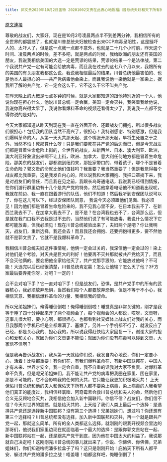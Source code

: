 ```yaml
---
title: 郭文贵2020年10月2日盖特 20201002文贵在此衷心地祝福川普总统夫妇和天下所有的的人们……都能安全的度过C C P中共的潘多拉之战
---
```


[原文連接](https://gnews.org/ThreadView/53482510)

尊敬的战友们，大家好，现在是10月2号凌晨两点半不到差两分钟，我相信所有的全世界的都震撼了，也就是川普总统夫妇被检查出来CCP病毒呈阳性，这是挺吓人的、太吓人了，但是这一点我一点都不意外，也就是二十几个小时前，昨天这个时间、凌晨两点的时候，差不多吧，就是两点的时候，我给欧洲的朋友还有美国的朋友，我说我相信美国的大选一定是荒谬的结果，荒谬的结果一个是法律战，第二个我说共产党一定有可能会给放病毒，而且我在过去的这七八个月以来，我跟所有的美国的有关朋友我都这么说，我说我相信最后的结果，川普总统他最害怕的、也是他本人最担心的——共产党病毒他会染上，而且我说他一染他就是一家染上，据我所了解的共产党，它一定会这么干，它不这么干它不叫共产党.


在昨天晚上的大概是七点多钟的时候，就是大家都知道的跟他特别近的一个人，他说你现在担心什么，他说川普总统一定会赢，美国一定会灭共，我笑着我给他说，我说你高兴得太早了，我说你看爆料革命的视频还看得太少了，我说我一点都不觉得你说的是对的。


今天大家都知道从昨天到现在我一直在外面开会、还跟战友们拥抱，所以很多战友们很担心！包括我的团队当然不高兴了，很担心！我特别感谢、特别感激，但是我们爆料革命的人，从第一天灭共那天起、这个嘴张开那天起，早将生死置之于之外，当然不怕！死那算什么呀！只是我们要死在共产党的后边而已，但是今天战友们都是冒着生命危险上街的，全世界的战友，从新西兰、日本、澳大利亚、欧洲，澳大利亚好象没出来啊不让上街，欧洲、加拿大、意大利任何地方都是冒着生命危险，那美东的战友们，那都跑到纽约来，那扯家带口的、带着孩子，哪个不是冒着生命危险？郭文贵的命就比他们值钱吗？我重要？我当然重要了！但是我觉得每个战友都比我重要，这是我发自内心的，所以说我和大家拥抱、我把口罩摘下来，我是对战友们的信任，而且我在见之前，我跟长岛哥通电话，我说我已经得到情报，在你们游行群里边有十几个是共产党的特务，然后他拿着电话他不知道我出现呢，我就在前边、我一直在跟着游行的队伍，他们不知道！然后我听到安保团队说可以了、你在这儿可以下，经过安保团队同意， 我说今天必须跟他们见面、我必须见！因为他们都是冒着生命危险来的，我不见我心里不安，在日本我去不了、在新西兰我去不了、在加拿大我去不了，是不是？在台湾我也去不了，台湾那么远，但是就在我门口我不去我是过不去的，当然他们说了有可能放毒，我说什么情况下它都可能放毒，但我必须见！现在川普总统被验出来了，夫妇两个是吧？你让我明天，战友们，重新选择，我还会去！而且我还会拥抱、还要拥抱得更多，要不然他就不是郭文贵了，它就不是我爆料革命了。


我相信川普总统夫妇这件事情呢，他俩一定会过关的，我深信他一定会过的！染上对他们是个考验，对灭共是巨大的利好！他要再不灭共那就被共产党给灭了，而且不会灭他俩的、要会把他全家给他灭了，共产党那手狠的，它能放过他吗？不可能！大选完以后已经很清楚，川普总统肯定赢！怎么让他输？怎么灭了他？3F方案最后要弄死你呀，对吧？一定的！


会不会对咱下手？它一直对咱下手！但是战友们，恐惧，是共产党手中的所有的武器核心，我必须放弃恐惧，当然我们每个人都要放弃恐惧，但是不等于不小心，我相信天意、我相信爆料革命的力量、我相信我的使命。


所以兄弟姐妹们，俺得睡倒倒啦！俺得睡倒倒啦！睡觉真是非常关键的，刚才是我等于睡了四十分钟起来开了两个视频会了，每个视频会的人都说，哎呀，文贵呀，这事儿很大呀，要小心啊，都很担心、也都看到社交媒体上战友们对我的关心，而且我那两个手机已经是全都爆满了、塞爆了，另外一个手机都不行了、就没反应了已经，都是关心我的、担心我的，所以说我得赶快给大家回复一下，谢谢大家的担心和爱和关心，就因为你们文贵更不能怕；就因为你们没有病毒可以碰到文贵，大家信不信啊？


但是我再告诉战友们，我从第一天就给你们说，我发自内心地说，你们一定要小心，活着！比啥都重要！有你们在、有我们爆料革命在、有新中国联邦在，中国人才有未来、世界才安全，我一定会自重，我不自重的话我对大家不负责、对爆料革命不负责，但是呢兄弟姐妹们，我不能让共产党的病毒把我圈在家里、困在家里，那是不可能的，它不会影响我的任何的灭共，它只能让我更加积极地灭共！ 上天保佑川普总统和他的夫人和保佑天下所有人都不要染上病毒，染上病毒的人我希望他们真正的能度过，我相信羟氯喹、阿奇霉素会救川普总统和夫人的命，然后他们会义无反顾地会灭共，我相信他会加入新中国联邦。你信不信？战友们，你们信不信？今天对世界的震撼，就是给灭共的、上天给了我们人类上最后一个选择：是选择共产党还是选择新中国联邦？没有第三个选择！兄弟姐妹们，想过吗？你还想有第三个选择吗？川普总统都没有选择，加入新中国联邦和灭共，再一个就是跟共产党一起，那就这么简单，所有的全人类都这么选择，就刚刚的跟我开视频会里边的那哥们，他说我们家里边现在就面临着一个最大的选择：是跟你郭文贵站在一起、新中国联邦站在一起，还是跟共产党干到底，因为他在中国太大的利益了。我说那就自己决定吧！这刚刚完川普总统的事儿就出来了，你说、你佛佛、你佛佛，兄弟姐妹们，你们知道啥呢潘多拉盒子了吗？这只是刚刚开始！庇佑天下所有人都平安、躲过共产党的潘多拉之战！唔盖噻！咱都这样吧，俺睡倒倒了！
